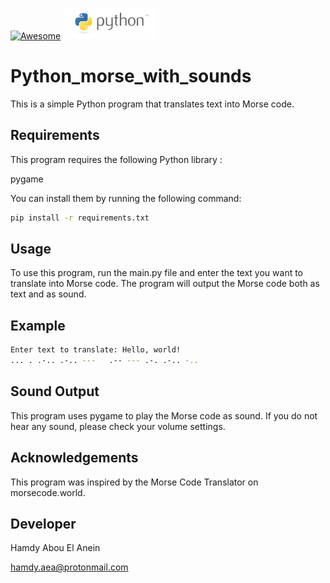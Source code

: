 [![Awesome](https://awesome.re/badge.svg)](https://awesome.re)     ![Python](python.png)
   
 
  
# Python_morse_with_sounds      
    
    
This is a simple Python program that translates text into Morse code.     
     
## Requirements     
This program requires the following Python library :    
    
pygame    
    
You can install them by running the following command:     
     
```sh     
pip install -r requirements.txt    
```    
      
## Usage    
To use this program, run the main.py file and enter the text you want to translate into Morse code. The program will output the Morse code both as text and as sound.     
         
## Example    
    
```sh     
Enter text to translate: Hello, world!    
... . .-.. .-.. ---   .-- --- .-. .-.. -..      
```   
    
    
##  Sound Output    
This program uses pygame to play the Morse code as sound. If you do not hear any sound, please check your volume settings.    
    
##  Acknowledgements    
This program was inspired by the Morse Code Translator on morsecode.world.    
    
## Developer   
    
Hamdy Abou El Anein    
    
hamdy.aea@protonmail.com    
